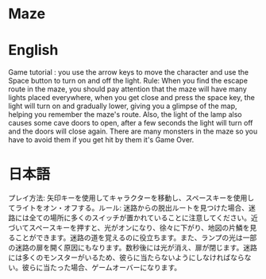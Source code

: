 # Maze
# English

Game tutorial : you use the arrow keys to move the character and use the Space button to turn on and off the light. 
Rule: When you find the escape route in the maze, you should pay attention that the maze will have many lights placed everywhere, when you get close and press the space key, the light will turn on and gradually lower, giving you a glimpse of the map, helping you remember the maze's route. Also, the light of the lamp also causes some cave doors to open, after a few seconds the light will turn off and the doors will close again. There are many monsters in the maze so you have to avoid them if you get hit by them it's Game Over.

# 日本語　

プレイ方法: 矢印キーを使用してキャラクターを移動し、スペースキーを使用してライトをオン・オフする。ルール: 迷路からの脱出ルートを見つけた場合、迷路には全ての場所に多くのスイッチが置かれていることに注意してください。近づいてスペースキーを押すと、光がオンになり、徐々に下がり、地図の片鱗を見ることができます。迷路の道を覚えるのに役立ちます。また、ランプの光は一部の迷路の扉を開く原因にもなります。数秒後には光が消え、扉が閉じます。迷路には多くのモンスターがいるため、彼らに当たらないようにしなければならない。彼らに当たった場合、ゲームオーバーになります。
